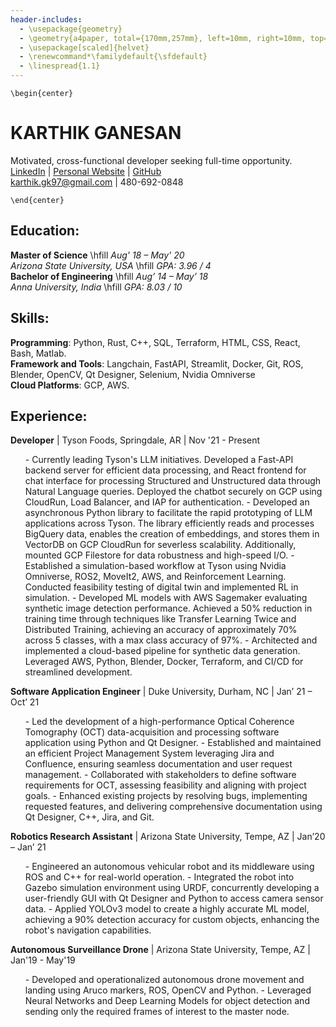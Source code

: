 ```yaml
---
header-includes:
  - \usepackage{geometry}
  - \geometry{a4paper, total={170mm,257mm}, left=10mm, right=10mm, top=10mm, bottom=10mm}
  - \usepackage[scaled]{helvet}
  - \renewcommand*\familydefault{\sfdefault}
  - \linespread{1.1}
---
```


```{=latex}
\begin{center}
```
# KARTHIK GANESAN
Motivated, cross-functional developer seeking full-time opportunity.   
  [LinkedIn](https://www.linkedin.com/in/karthik-ganesan-541488148/) |
  [Personal Website](https://www.karthikganesan.dev) |
  [GitHub](https://github.com/karthikgk97)  
  [karthik.gk97@gmail.com](mailto:karthik.gk97@gmail.com) | 480-692-0848

```{=latex}
\end{center}
```

## Education:
**Master of Science** \hfill <i> Aug' 18 – May' 20 </i> </span>  
<i>Arizona State University, USA </i> \hfill <i> GPA: 3.96 / 4 </i> </span>  
**Bachelor of Engineering** \hfill <i> Aug’ 14 – May’ 18 </i> </span>  
<i>Anna University, India  </i> \hfill <i> GPA: 8.03 / 10 </i> </span>

## Skills:
**Programming**: Python, Rust, C++, SQL, Terraform, HTML, CSS, React, Bash, Matlab.  
**Framework and Tools**: Langchain, FastAPI, Streamlit, Docker, Git, ROS, Blender, OpenCV, Qt Designer, Selenium, Nvidia Omniverse  
**Cloud Platforms**: GCP, AWS.  

## Experience:
**Developer** | Tyson Foods, Springdale, AR | Nov '21 - Present
<ul>
- Currently leading Tyson's LLM initiatives. Developed a Fast-API backend server for efficient data processing, and React frontend for chat interface for processing Structured and Unstructured data through Natural Language queries. Deployed the chatbot securely on GCP using CloudRun, Load Balancer, and IAP for authentication.
- Developed an asynchronous Python library to facilitate the rapid prototyping of LLM applications across Tyson. The library efficiently reads and processes BigQuery data, enables the creation of embeddings, and stores them in VectorDB on GCP CloudRun for severless scalability. Additionally, mounted GCP Filestore for data robustness and high-speed I/O.
- Established a simulation-based workflow at Tyson using Nvidia Omniverse, ROS2, MoveIt2, AWS, and Reinforcement Learning. Conducted feasibility testing of digital twin and implemented RL in simulation.
- Developed ML models with AWS Sagemaker evaluating synthetic image detection performance. Achieved a 50% reduction in training time through techniques like Transfer Learning Twice and Distributed Training, achieving an accuracy of approximately 70% across 5 classes, with a max class accuracy of 97%.
- Architected and implemented a cloud-based pipeline for synthetic data generation. Leveraged AWS, Python, Blender, Docker, Terraform, and CI/CD for streamlined development.
</ul>

**Software Application Engineer** | Duke University, Durham, NC | Jan’ 21 – Oct’ 21
<ul>
- Led the development of a high-performance Optical Coherence Tomography (OCT) data-acquisition and processing software application using Python and Qt Designer.
- Established and maintained an efficient Project Management System leveraging Jira and Confluence, ensuring seamless documentation and user request management.
- Collaborated with stakeholders to define software requirements for OCT, assessing feasibility and aligning with project goals.
- Enhanced existing projects by resolving bugs, implementing requested features, and delivering comprehensive documentation using Qt Designer, C++, Jira, and Git.
</ul>  

**Robotics Research Assistant** | Arizona State University, Tempe, AZ | Jan’20 – Jan’ 21
<ul>
- Engineered an autonomous vehicular robot and its middleware using ROS and C++ for real-world operation.
- Integrated the robot into Gazebo simulation environment using URDF, concurrently developing a user-friendly GUI with Qt Designer and Python to access camera sensor data.
- Applied YOLOv3 model to create a highly accurate ML model, achieving a 90% detection accuracy for custom objects, enhancing the robot's navigation capabilities.
</ul>

**Autonomous Surveillance Drone** | Arizona State University, Tempe, AZ | Jan'19 - May'19
<ul>
- Developed and operationalized autonomous drone movement and landing using Aruco markers, ROS, OpenCV and Python.
- Leveraged Neural Networks and Deep Learning Models for object detection and sending only the required frames of interest to the master node.
</ul>